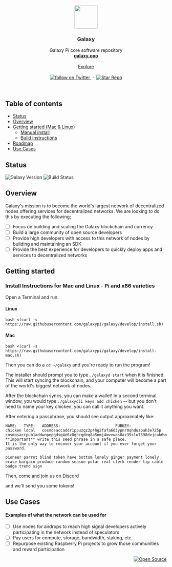 <p align="center">
  <br/>

  <a href="http://galaxy.ooo">
    <img src="https://media.githubusercontent.com/media/galaxypi/galaxy-design/master/social/social-galaxy-logo%402x.png" width=72 height=72>
  </a>

  <h3 align="center">Galaxy</h3>

  <p align="center">
    Galaxy Pi core software repository
    <br/>
    <a href="http://galaxy.ooo"><strong>galaxy.ooo</strong></a>
    <br/>
    <br/>
    <a href="https://github.com/galaxypi/">Explore</a>
    <br/>
    <br/>
    <a href="https://twitter.com/intent/follow?screen_name=galaxypilab">
      <img src="https://img.shields.io/twitter/url/https/twitter.com/galaxypilab.svg?style=social&label=Follow%20%40galaxypilab&logo=twitter" alt="follow on Twitter">
    </a>
    &nbsp;&middot;&nbsp;
    <a href="https://github.com/galaxypi/galaxy/stargazers">
      <img src="https://img.shields.io/github/stars/galaxypi/galaxy.svg?style=social&label=Star&maxAge=2592000" alt="Star Repo">
    </a>
  </p>
</p>

<br/>

## Table of contents

- [Status](#status)
- [Overview](#overview)
- [Getting started (Mac & Linux)](#getting-started)
    - [Manual install](/docs/manualinstall.md)
    - [Build instructions](/docs/build.md)
- [Roadmap](/roadmap.md)
- [Use Cases](#use-cases)

## Status

![Galaxy Version](https://img.shields.io/badge/Galaxy_Testnet-v0.0.4--alpha-red.svg)
![Build Status](https://img.shields.io/badge/Build_Status-passing-brightgreen.svg)

## Overview

Galaxy's mission is to become the world's largest network of decentralized nodes offering services for decentralized networks. We are looking to do this by executing the following;

- [ ] Focus on building and scaling the Galaxy blockchain and currency
- [ ] Build a large community of open source developers
- [ ] Provide high developers with access to this network of nodes by building and maintaining an SDK
- [ ] Provide the best experience for developers to quickly deploy apps and services to decentralized networks

## Getting started

### Install Instructions for Mac and Linux - Pi and x86 varieties

Open a Terminal and run:

#### Linux
```
bash <(curl -s https://raw.githubusercontent.com/galaxypi/galaxy/develop/install.sh)
```

#### Mac
```
bash <(curl -s https://raw.githubusercontent.com/galaxypi/galaxy/develop/install-mac.sh)
```

Then you can do a `cd ~/galaxy` and you're ready to run the program!

The installer should prompt you to type `./galaxyd start` when it is finished. This will
start syncing the blockchain, and your computer will become a part of the world's biggest network of nodes.

After the blockchain syncs, you can make a wallet! In a second terminal window, you would type
`./galaxycli keys add chicken` -- but you don't need to name your key chicken, you can call it anything you want.

After entering a passphrase, you should see output approximately like:

```
NAME:	TYPE:	ADDRESS:						PUBKEY:
chicken	local	cosmosaccaddr1ppuzqz2p4hg2fafa6d3ypnr0qhduzpah3e725p	cosmosaccpub1addwnpepqdsg4e6z0ghcqdeq8a5nmj4mvvwas0az39slu7398dvjcak6wc9fqh5n7yf
**Important** write this seed phrase in a safe place.
It is the only way to recover your account if you ever forget your password.

pioneer parrot blind token have bottom lonely ginger payment lonely erase bargain produce random season polar real clerk render tip cable badge trend sign
```

Then, come and join us on [Discord](https://discord.gg/9RnYvAS)

and we'll send you some tokens!

## Use Cases

#### Examples of what the network can be used for

- [ ] Use nodes for airdrops to reach high signal developers actively participating in the network instead of speculators
- [ ] Pay users for compute, storage, bandwidth, staking, etc.
- [ ] Repurpose existing Raspberry Pi projects to grow those communities and reward participation

<div align="right">
  <a href="https://opensource.guide/how-to-contribute/#why-contribute-to-open-source">
    <img src="https://badges.frapsoft.com/os/v3/open-source.png?v=103)](https://github.com/ellerbrock/open-source-badges/" alt="Open Source">
  </a>
</div>
